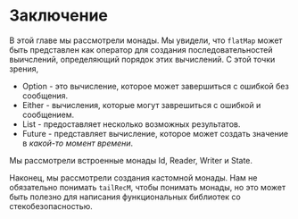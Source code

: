 # Заключение

В этой главе мы рассмотрели монады. Мы увидели, что `flatMap` может быть представлен как оператор для создания последовательностей выичслений, определяющий порядок этих вычислений. С этой точки зрения, 

- Option - это вычисление, которое может завершиться с ошибкой без сообщения. 
- Either - вычисления, которые могут заврешиться с ошибкой и сообщением. 
- List - предоставляет несколько возможных результатов.
- Future - представляет вычисление, которое может создать значение в *какой-то момент времени*.

Мы рассмотрели встроенные монады Id, Reader, Writer и State.

Наконец, мы рассмотрели создания кастомной монады. Нам не обязательно понимать `tailRecM`, чтобы понимать монады, но это может быть полезно для написания функциональных библиотек со стекобезопасностью.